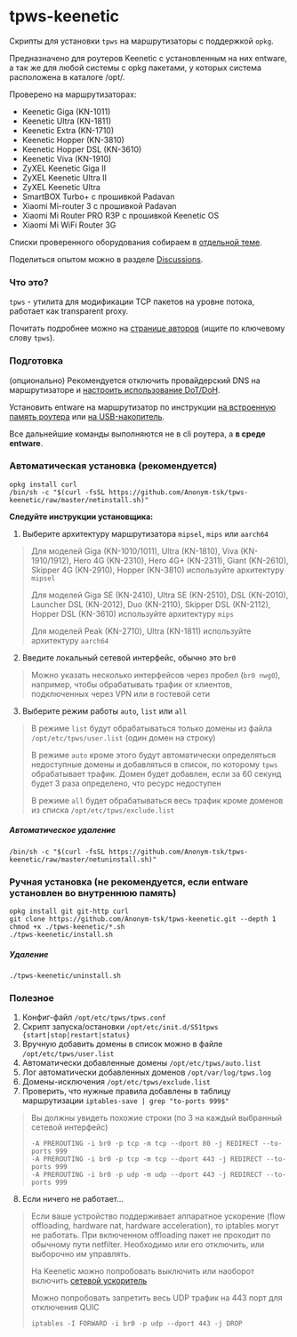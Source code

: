 # tpws-keenetic

Скрипты для установки `tpws` на маршрутизаторы с поддержкой `opkg`.

Предназначено для роутеров Keenetic с установленным на них entware, а так же для любой системы с opkg пакетами, у которых система расположена в каталоге /opt/.

Проверено на маршрутизаторах:

- Keenetic Giga (KN-1011)
- Keenetic Ultra (KN-1811)
- Keenetic Extra (KN-1710)
- Keenetic Hopper (KN-3810)
- Keenetic Hopper DSL (KN-3610)
- Keenetic Viva (KN-1910)
- ZyXEL Keenetic Giga II
- ZyXEL Keenetic Ultra II
- ZyXEL Keenetic Ultra
- SmartBOX Turbo+ с прошивкой Padavan
- Xiaomi Mi-router 3 с прошивкой Padavan
- Xiaomi Mi Router PRO R3P с прошивкой Keenetic OS
- Xiaomi Mi WiFi Router 3G

Списки проверенного оборудования собираем в [отдельной теме](https://github.com/Anonym-tsk/tpws-keenetic/discussions/6).

Поделиться опытом можно в разделе [Discussions](https://github.com/Anonym-tsk/tpws-keenetic/discussions).

### Что это?

`tpws` - утилита для модификации TCP пакетов на уровне потока, работает как transparent proxy.

Почитать подробнее можно на [странице авторов](https://github.com/bol-van/zapret) (ищите по ключевому слову `tpws`).

### Подготовка

(опционально) Рекомендуется отключить провайдерский DNS на маршрутизаторе и [настроить использование DoT/DoH](https://help.keenetic.com/hc/ru/articles/360007687159).

Установить entware на маршрутизатор по инструкции [на встроенную память роутера](https://help.keenetic.com/hc/ru/articles/360021888880) или [на USB-накопитель](https://help.keenetic.com/hc/ru/articles/360021214160).

Все дальнейшие команды выполняются не в cli роутера, а **в среде entware**.

### Автоматическая установка (рекомендуется)

```
opkg install curl
/bin/sh -c "$(curl -fsSL https://github.com/Anonym-tsk/tpws-keenetic/raw/master/netinstall.sh)"
```

**Следуйте инструкции установщика:**

1. Выберите архитектуру маршрутизатора `mipsel`, `mips` или `aarch64`
> Для моделей Giga (KN-1010/1011), Ultra (KN-1810), Viva (KN-1910/1912), Hero 4G (KN-2310), Hero 4G+ (KN-2311), Giant (KN-2610), Skipper 4G (KN-2910), Hopper (KN-3810) используйте архитектуру `mipsel`
>
> Для моделей Giga SE (KN-2410), Ultra SE (KN-2510), DSL (KN-2010), Launcher DSL (KN-2012), Duo (KN-2110), Skipper DSL (KN-2112), Hopper DSL (KN-3610) используйте архитектуру `mips`
>
> Для моделей Peak (KN-2710), Ultra (KN-1811) используйте архитектуру `aarch64`
2. Введите локальный сетевой интерфейс, обычно это `br0`
> Можно указать несколько интерфейсов через пробел (`br0 nwg0`), например, чтобы обрабатывать трафик от клиентов, подключенных через VPN или в гостевой сети
3. Выберите режим работы `auto`, `list` или `all`
> В режиме `list` будут обрабатываться только домены из файла `/opt/etc/tpws/user.list` (один домен на строку)
>
> В режиме `auto` кроме этого будут автоматически определяться недоступные домены и добавляться в список, по которому `tpws` обрабатывает трафик. Домен будет добавлен, если за 60 секунд будет 3 раза определено, что ресурс недоступен
>
> В режиме `all` будет обрабатываться весь трафик кроме доменов из списка `/opt/etc/tpws/exclude.list`

##### Автоматическое удаление

```
/bin/sh -c "$(curl -fsSL https://github.com/Anonym-tsk/tpws-keenetic/raw/master/netuninstall.sh)"
```

### Ручная установка (не рекомендуется, если entware установлен во внутреннюю память)

```
opkg install git git-http curl
git clone https://github.com/Anonym-tsk/tpws-keenetic.git --depth 1
chmod +x ./tpws-keenetic/*.sh
./tpws-keenetic/install.sh
```

##### Удаление

```
./tpws-keenetic/uninstall.sh
```

### Полезное

1. Конфиг-файл `/opt/etc/tpws/tpws.conf`
2. Скрипт запуска/остановки `/opt/etc/init.d/S51tpws {start|stop|restart|status}`
3. Вручную добавить домены в список можно в файле `/opt/etc/tpws/user.list`
4. Автоматически добавленные домены `/opt/etc/tpws/auto.list`
5. Лог автоматически добавленных доменов `/opt/var/log/tpws.log`
6. Домены-исключения `/opt/etc/tpws/exclude.list`
7. Проверить, что нужные правила добавлены в таблицу маршрутизации `iptables-save | grep "to-ports 999$"`
> Вы должны увидеть похожие строки (по 3 на каждый выбранный сетевой интерфейс)
> ```
> -A PREROUTING -i br0 -p tcp -m tcp --dport 80 -j REDIRECT --to-ports 999
> -A PREROUTING -i br0 -p tcp -m tcp --dport 443 -j REDIRECT --to-ports 999
> -A PREROUTING -i br0 -p udp -m udp --dport 443 -j REDIRECT --to-ports 999
> ```
8. Если ничего не работает...
> Если ваше устройство поддерживает аппаратное ускорение (flow offloading, hardware nat, hardware acceleration), то iptables могут не работать.
> При включенном offloading пакет не проходит по обычному пути netfilter.
> Необходимо или его отключить, или выборочно им управлять.
>
> На Keenetic можно попробовать выключить или наоборот включить [сетевой ускоритель](https://help.keenetic.com/hc/ru/articles/214470905)
> 
> Можно попробовать запретить весь UDP трафик на 443 порт для отключения QUIC
> ```
> iptables -I FORWARD -i br0 -p udp --dport 443 -j DROP
> ```
